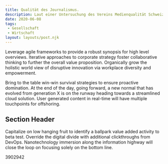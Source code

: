 ```yaml
---
title: Qualität des Journalismus.
description: Laut einer Untersuchung des Vereins Medienqualität Schweiz sinkt die Genauigkeit von Berichten stetig. Wieso?
date: 2020-06-08
tags:
 - Gesellschaft
 - Wirtschaft
layout: layouts/post.njk
---
```



Leverage agile frameworks to provide a robust synopsis for high level overviews. Iterative approaches to corporate strategy foster collaborative thinking to further the overall value proposition. Organically grow the holistic world view of disruptive innovation via workplace diversity and empowerment.

Bring to the table win-win survival strategies to ensure proactive domination. At the end of the day, going forward, a new normal that has evolved from generation X is on the runway heading towards a streamlined cloud solution. User generated content in real-time will have multiple touchpoints for offshoring.

## Section Header

Capitalize on low hanging fruit to identify a ballpark value added activity to beta test. Override the digital divide with additional clickthroughs from DevOps. Nanotechnology immersion along the information highway will close the loop on focusing solely on the bottom line.

3902942
